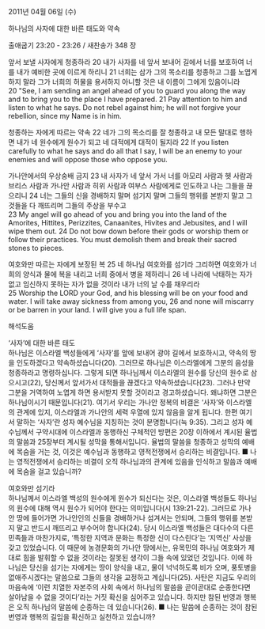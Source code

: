 2011년 04월 06일 (수)

하나님의 사자에 대한 바른 태도와 약속



출애굽기 23:20 - 23:26 / 새찬송가 348 장


앞서 보낼 사자에게 청종하라
20 내가 사자를 네 앞서 보내어 길에서 너를 보호하여 너를 내가 예비한 곳에 이르게 하리니 21 너희는 삼가 그의 목소리를 청종하고 그를 노엽게 하지 말라 그가 너희의 허물을 용서하지 아니할 것은 내 이름이 그에게 있음이니라  
20 "See, I am sending an angel ahead of you to guard you along the way and to bring you to the place I have prepared. 21 Pay attention to him and listen to what he says. Do not rebel against him; he will not forgive your rebellion, since my Name is in him. 

청종하는 자에게 따르는 약속
22 네가 그의 목소리를 잘 청종하고 내 모든 말대로 행하면 내가 네 원수에게 원수가 되고 네 대적에게 대적이 될지라
22 If you listen carefully to what he says and do all that I say, I will be an enemy to your enemies and will oppose those who oppose you. 

가나안에서의 우상숭배 금지
23 내 사자가 네 앞서 가서 너를 아모리 사람과 헷 사람과 브리스 사람과 가나안 사람과 히위 사람과 여부스 사람에게로 인도하고 나는 그들을 끊으리니 24 너는 그들의 신을 경배하지 말며 섬기지 말며 그들의 행위를 본받지 말고 그것들을 다 깨뜨리며 그들의 주상을 부수고  
23 My angel will go ahead of you and bring you into the land of the Amorites, Hittites, Perizzites, Canaanites, Hivites and Jebusites, and I will wipe them out. 24 Do not bow down before their gods or worship them or follow their practices. You must demolish them and break their sacred stones to pieces.

여호와만 따르는 자에게 보장된 복
25 네 하나님 여호와를 섬기라 그리하면 여호와가 너희의 양식과 물에 복을 내리고 너희 중에서 병을 제하리니 26 네 나라에 낙태하는 자가 없고 임신하지 못하는 자가 없을 것이라 내가 너의 날 수를 채우리라  
25 Worship the LORD your God, and his blessing will be on your food and water. I will take away sickness from among you, 26 and none will miscarry or be barren in your land. I will give you a full life span.

해석도움





‘사자’에 대한 바른 태도  
하나님은 이스라엘 백성들에게 ‘사자’를 앞에 보내어 광야 길에서 보호하시고, 약속의 땅을 인도하겠다고 약속하셨습니다(20). 그러므로 하나님은 이스라엘에게 그분의 음성을 청종하라고 명령하십니다. 그렇게 되면 하나님께서 이스라엘의 원수를 당신의 원수로 삼으시고(22), 당신께서 앞서가서 대적들을 끊겠다고 약속하셨습니다(23). 그러나 만약 그분을 거역하여 노엽게 하면 용서받지 못할 것이라고 경고하셨습니다. 왜냐하면 그분은 하나님이시기 때문입니다(21). 여기서 우리는 가나안 정복의 비결은 ‘사자’와 이스라엘의 관계에 있지, 이스라엘과 가나안의 세력 우열에 있지 않음을 알게 됩니다. 한편 여기서 말하는 ‘사자’란 성자 예수님을 지칭하는 것이 분명합니다(눅 9:35). 그리고 성자 예수님께서 구약시대에 이스라엘과 동행하신 구체적인 방편은 20장 이하에서 계시된 율법의 말씀과 25장부터 계시될 성막을 통해서입니다. 율법의 말씀을 청종하고 성막의 예배에 목숨을 거는 것, 이것은 예수님과 동행하고 영적전쟁에서 승리하는 비결입니다.
■ 나는 영적전쟁에서 승리하는 비결이 오직 하나님과의 관계에 있음을 인식하고 말씀과 예배에 목숨을 걸고 있습니까?

여호와만 섬기라  
하나님께서 이스라엘 백성의 원수에게 원수가 되신다는 것은, 이스라엘 백성들도 하나님의 원수에 대해 역시 원수가 되어야 한다는 의미입니다(시 139:21-22). 그러므로 가나안 땅에 들어가면 가나안인의 신들을 경배하거나 섬겨서는 안되며, 그들의 행위를 본받지 말고 반드시 깨뜨리고 부수어야 합니다(24). 당시 이스라엘 백성들은 대다수의 다른 민족들과 마찬가지로, ‘특정한 지역과 문화는 특정한 신이 다스린다’는 ‘지역신’ 사상을 갖고 있었습니다. 이 때문에 농경문화의 가나안 땅에서는, 유목민의 하나님 여호와가 제대로 힘을 발휘할 수 없을 것이라는 잘못된 생각이 그들 속에 있었던 것입니다. 이에 하나님은 당신을 섬기는 자에게는 땅이 양식을 내고, 물이 넉넉하도록 비가 오며, 풍토병을 없애주시겠다는 말씀으로 그들의 생각을 교정하고 계십니다(25). 사탄은 지금도 우리의 마음속에 ‘이런 치열한 자본주의 사회 속에서 하나님의 말씀을 곧이곧대로 순종한다면 살아남을 수 없을 것이다’라는 거짓 확신을 심어주고 있습니다. 하지만 참된 번영과 행복은 오직 하나님의 말씀에 순종하는 데 있습니다(26).
■ 나는 말씀에 순종하는 것이 참된 번영과 행복의 길임을 확신하고 실천하고 있습니까?